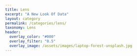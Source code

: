 ```yaml
---
title: Lens
excerpt: "A New Look Of Data"
layout: category
permalink: /categories/lens/
taxonomy: Lens
header:
  overlay_color: "#000"
  overlay_filter: "0.5"
  overlay_image: /assets/images/laptop-forest-unsplash.jpg
---
```

